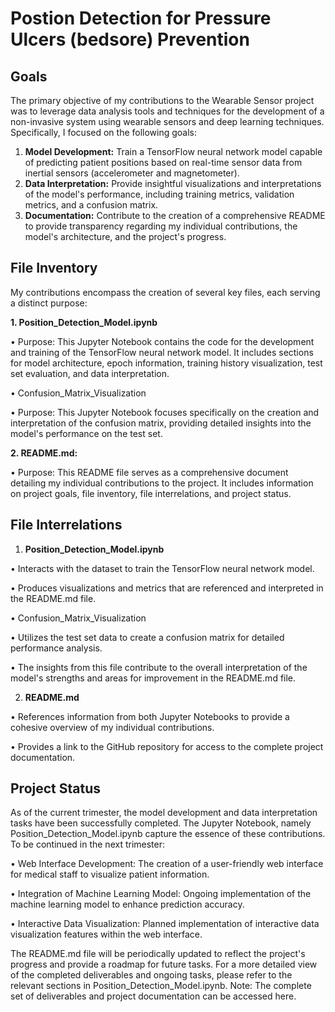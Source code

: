 # Postion Detection for Pressure Ulcers (bedsore) Prevention
## Goals
The primary objective of my contributions to the Wearable Sensor project was to leverage data analysis tools and techniques for the development of a non-invasive system using wearable sensors and deep learning techniques. Specifically, I focused on the following goals:
1.	**Model Development:** Train a TensorFlow neural network model capable of predicting patient positions based on real-time sensor data from inertial sensors (accelerometer and magnetometer).
2.	**Data Interpretation:** Provide insightful visualizations and interpretations of the model's performance, including training metrics, validation metrics, and a confusion matrix.
3.	**Documentation:** Contribute to the creation of a comprehensive README to provide transparency regarding my individual contributions, the model's architecture, and the project's progress.
## File Inventory
My contributions encompass the creation of several key files, each serving a distinct purpose:

**1.	Position_Detection_Model.ipynb**

•	Purpose: This Jupyter Notebook contains the code for the development and training of the TensorFlow neural network model. It includes sections for model architecture, epoch information, training history visualization, test set evaluation, and data interpretation.

•	Confusion_Matrix_Visualization

•	Purpose: This Jupyter Notebook focuses specifically on the creation and interpretation of the confusion matrix, providing detailed insights into the model's performance on the test set.

**2.	README.md:**

•	Purpose: This README file serves as a comprehensive document detailing my individual contributions to the project. It includes information on project goals, file inventory, file interrelations, and project status.
## File Interrelations
1. **Position_Detection_Model.ipynb**
   
•	Interacts with the dataset to train the TensorFlow neural network model.

•	Produces visualizations and metrics that are referenced and interpreted in the README.md file.

•	Confusion_Matrix_Visualization

•	Utilizes the test set data to create a confusion matrix for detailed performance analysis.

•	The insights from this file contribute to the overall interpretation of the model's strengths and areas for improvement in the README.md file.


2. **README.md**
   
•	References information from both Jupyter Notebooks to provide a cohesive overview of my individual contributions.

•	Provides a link to the GitHub repository for access to the complete project documentation.
## Project Status
As of the current trimester, the model development and data interpretation tasks have been successfully completed. 
The Jupyter Notebook, namely Position_Detection_Model.ipynb capture the essence of these contributions.
To be continued in the next trimester:

•	Web Interface Development: The creation of a user-friendly web interface for medical staff to visualize patient information.

•	Integration of Machine Learning Model: Ongoing implementation of the machine learning model to enhance prediction accuracy.

•	Interactive Data Visualization: Planned implementation of interactive data visualization features within the web interface.

The README.md file will be periodically updated to reflect the project's progress and provide a roadmap for future tasks.
For a more detailed view of the completed deliverables and ongoing tasks, please refer to the relevant sections in Position_Detection_Model.ipynb.
Note: The complete set of deliverables and project documentation can be accessed here.
